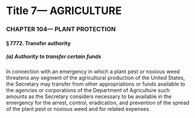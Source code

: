 
# Title 7— AGRICULTURE
### CHAPTER 104— PLANT PROTECTION
#### § 7772. Transfer authority
##### (a) Authority to transfer certain funds

In connection with an emergency in which a plant pest or noxious weed threatens any segment of the agricultural production of the United States, the Secretary may transfer from other appropriations or funds available to the agencies or corporations of the Department of Agriculture such amounts as the Secretary considers necessary to be available in the emergency for the arrest, control, eradication, and prevention of the spread of the plant pest or noxious weed and for related expenses.
